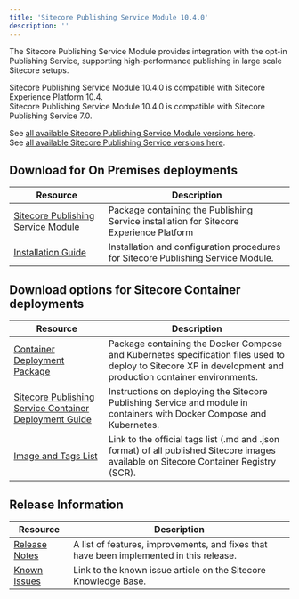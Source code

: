 ```yaml
---
title: 'Sitecore Publishing Service Module 10.4.0'
description: ''
---
```


The Sitecore Publishing Service Module provides integration with the opt-in Publishing Service, supporting high-performance publishing in large scale Sitecore setups.

Sitecore Publishing Service Module 10.4.0 is compatible with Sitecore Experience Platform 10.4.\
Sitecore Publishing Service Module 10.4.0 is compatible with Sitecore Publishing Service 7.0.

See [all available Sitecore Publishing Service Module versions here](/downloads/Sitecore_Publishing_Service_Module).\
See [all available Sitecore Publishing Service versions here](/downloads/Sitecore_Publishing_Service).

## Download for On Premises deployments

| Resource                                                                                                                                                                                                                                            | Description                                                                             |
| --------------------------------------------------------------------------------------------------------------------------------------------------------------------------------------------------------------------------------------------------- | --------------------------------------------------------------------------------------- |
| [Sitecore Publishing Service Module](https://scdp.blob.core.windows.net/downloads/Sitecore%20Publishing%20Service%20Module/10x/Sitecore%20Publishing%20Service%20Module%201040/Sitecore%20Publishing%20Module%2010.4.0%20rev.%2000689.zip)          | Package containing the Publishing Service installation for Sitecore Experience Platform |
| [Installation Guide](https://scdp.blob.core.windows.net/downloads/Sitecore%20Publishing%20Service%20Module/10x/Sitecore%20Publishing%20Service%20Module%201040/Sitecore_Publishing_Service_Module_Installation_and_Configuration_Guide-10.4_en.pdf) | Installation and configuration procedures for Sitecore Publishing Service Module.       |

## Download options for Sitecore Container deployments

| Resource                                                                                                                                                                                                                                                              | Description                                                                                                                                                  |
| --------------------------------------------------------------------------------------------------------------------------------------------------------------------------------------------------------------------------------------------------------------------- | ------------------------------------------------------------------------------------------------------------------------------------------------------------ |
| [Container Deployment Package](https://github.com/Sitecore/container-deployment/releases/tag/publishing%2F10.4.0.00689.405)                                                                                                                                           | Package containing the Docker Compose and Kubernetes specification files used to deploy to Sitecore XP in development and production container environments. |
| [Sitecore Publishing Service Container Deployment Guide](https://scdp.blob.core.windows.net/downloads/Sitecore%20Publishing%20Service%20Module/10x/Sitecore%20Publishing%20Service%20Module%201040/Sitecore_Publishing_Service_Container_Deployment_Guide_10_4_0.pdf) | Instructions on deploying the Sitecore Publishing Service and module in containers with Docker Compose and Kubernetes.                                       |
| [Image and Tags List](https://github.com/Sitecore/docker-images/tree/master/tags)                                                                                                                                                                                     | Link to the official tags list (.md and .json format) of all published Sitecore images available on Sitecore Container Registry (SCR).                       |

## Release Information

| Resource                                                                                                                 | Description                                                                             |
| ------------------------------------------------------------------------------------------------------------------------ | --------------------------------------------------------------------------------------- |
| [Release Notes](/downloads/Sitecore_Publishing_Service_Module/10x/Sitecore_Publishing_Service_Module_1040/Release_Notes) | A list of features, improvements, and fixes that have been implemented in this release. |
| [Known Issues](https://kb.sitecore.net/articles/431510)                                                                  | Link to the known issue article on the Sitecore Knowledge Base.                         |
